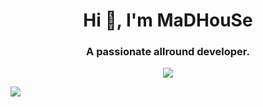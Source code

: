 <p align="center">
    <h1 align="center">Hi 👋, I'm MaDHouSe</h1>
    <h3 align="center">A passionate allround developer.</h3> 
</p>

<p align="center">
  <img alig src="https://github-profile-trophy.vercel.app/?username=MaDHouSe79&margin-w=15&margin-h=15&column=8&no-bg=true" />
</p>

![](https://komarev.com/ghpvc/?username=mh%2Dscripts&abbreviated=true)
